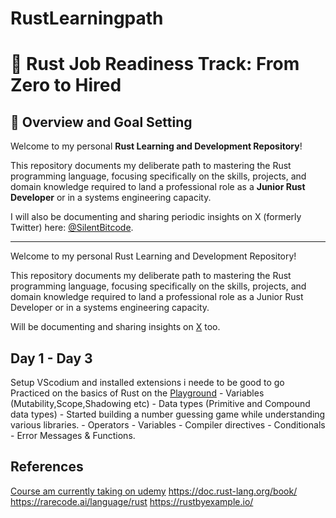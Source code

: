 # RustLearningpath

# 🦀 Rust Job Readiness Track: From Zero to Hired

## 🚀 Overview and Goal Setting

Welcome to my personal **Rust Learning and Development Repository**!

This repository documents my deliberate path to mastering the Rust programming language, focusing specifically on the skills, projects, and domain knowledge required to land a professional role as a **Junior Rust Developer** or in a systems engineering capacity.

I will also be documenting and sharing periodic insights on X (formerly Twitter) here: [@SilentBitcode](https://x.com/SilentBitcode).

---



Welcome to my personal Rust Learning and Development Repository!

This repository documents my deliberate path to mastering the Rust programming language, focusing specifically on the skills, projects, and domain knowledge required to land a professional role as a Junior Rust Developer or in a systems engineering capacity.

Will be documenting and sharing insights on [X](https://x.com/SilentBitcode) too.


## Day 1 - Day 3
Setup VScodium and installed extensions i neede to be good to go
Practiced on the basics of Rust on the [Playground](https://play.rust-lang.org/)
      - Variables (Mutability,Scope,Shadowing etc)
      - Data types (Primitive and Compound data types)
      - Started building a number guessing game while understanding various libraries.
     - Operators
     - Variables
     - Compiler directives
     - Conditionals
     - Error Messages & Functions.
## References
[Course am currently taking on udemy](https://www.udemy.com/course/rust-programming-master-class-from-beginner-to-expert/)
https://doc.rust-lang.org/book/
https://rarecode.ai/language/rust
https://rustbyexample.io/



